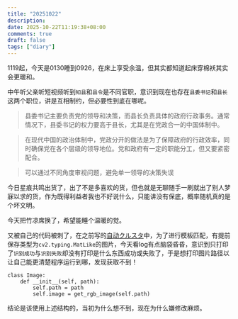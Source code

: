 ```yaml
---
title: "20251022"
description: 
date: 2025-10-22T11:19:38+08:00
comments: true
draft: false
tags: ["diary"]
---
```

1119起，今天是0130睡到0926，在床上享受余温，但其实都知道起床穿棉袄其实会更暖和。

中午听父亲听短视频听到`知县`和`县令`是不同官职，意识到现在也存在`县委书记`和`县长`这两个职位，讲是互相制约，但必要性到底在哪呢。

> 县委书记主要负责党的领导和决策，而县长负责具体的政府行政事务。通常情况下，县委书记的权力要高于县长，尤其是在党政合一的中国体制中。

> 在现代中国的政治体制中，党政分开的做法是为了保障政府的行政效率，同时确保党在各个层级的领导地位。党和政府有一定的职能分工，但又要紧密配合。

> 可以通过不同角度审视问题，避免单一领导的决策失误

今日星痕共鸣出货了，出了不是多喜欢的货，但也就是无聊随手一刷就出了别人梦寐以求的货，作为既得利益者我也不好说什么，只能讲没有保底，概率随机真的是个坏文明。

今天把竹凉席换了，希望能睡个温暖的觉。

又被自己的代码被刺了，在之前写的[自动クルスタ](https://github.com/xxfttkx/auto_kurusuta)中，为了进行模板匹配，有提前保存类型为`cv2.typing.MatLike`的图片，今天看log有点脑袋昏昏，意识到只打印了`识别成功`与`识别失败`却没有打印是什么东西成功或失败了，于是想打印图片路径以让自己能更清楚程序运行到哪，发现获取不到！

```
class Image:
    def __init__(self, path):
        self.path = path
        self.image = get_rgb_image(self.path)
```

结论是该使用上述结构的，当初为什么想不到，现在为什么嫌修改麻烦。
